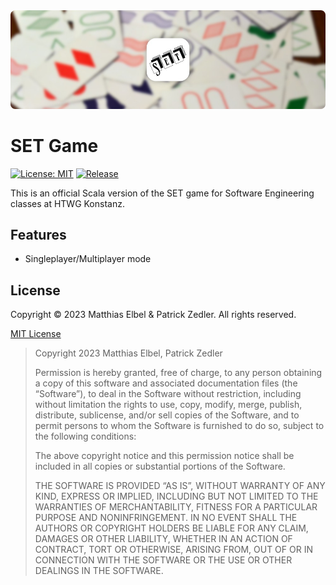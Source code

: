 <img src="assets/header.png" />

# SET Game

[![License: MIT](https://img.shields.io/badge/License-MIT-blue.svg)](https://opensource.org/license/mit/)  [![Release](https://img.shields.io/github/v/release/patzly/set-game-scala?label=Release)](https://github.com/patzly/set-game-scala/releases)

This is an official Scala version of the SET game for Software Engineering classes at HTWG Konstanz.

## Features

* Singleplayer/Multiplayer mode

## License

Copyright &copy; 2023 Matthias Elbel & Patrick Zedler. All rights reserved.

[MIT License](http://www.apache.org/licenses/LICENSE-2.0)

> Copyright 2023 Matthias Elbel, Patrick Zedler
>
> Permission is hereby granted, free of charge, to any person obtaining a copy of this software and associated documentation files (the “Software”), to deal in the Software without restriction, including without limitation the rights to use, copy, modify, merge, publish, distribute, sublicense, and/or sell copies of the Software, and to permit persons to whom the Software is furnished to do so, subject to the following conditions:
>
> The above copyright notice and this permission notice shall be included in all copies or substantial portions of the Software.
>
> THE SOFTWARE IS PROVIDED “AS IS”, WITHOUT WARRANTY OF ANY KIND, EXPRESS OR IMPLIED, INCLUDING BUT NOT LIMITED TO THE WARRANTIES OF MERCHANTABILITY, FITNESS FOR A PARTICULAR PURPOSE AND NONINFRINGEMENT. IN NO EVENT SHALL THE AUTHORS OR COPYRIGHT HOLDERS BE LIABLE FOR ANY CLAIM, DAMAGES OR OTHER LIABILITY, WHETHER IN AN ACTION OF CONTRACT, TORT OR OTHERWISE, ARISING FROM, OUT OF OR IN CONNECTION WITH THE SOFTWARE OR THE USE OR OTHER DEALINGS IN THE SOFTWARE.